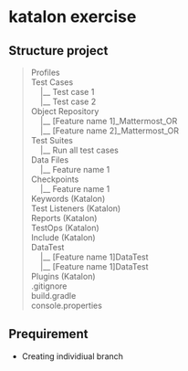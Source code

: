 # katalon exercise

## Structure project
> Profiles <br/>
> Test Cases <br/>
&nbsp; &nbsp; |__ Test case 1 <br/>
&nbsp; &nbsp; |__ Test case 2 <br/>
> Object Repository <br/>
&nbsp; &nbsp; |__ [Feature name 1]\_Mattermost_OR <br/>
&nbsp; &nbsp; |__ [Feature name 2]\_Mattermost_OR <br/>
> Test Suites <br/>
&nbsp; &nbsp; |__ Run all test cases <br/>
> Data Files <br/>
&nbsp; &nbsp; |__ Feature name 1 <br/>
> Checkpoints <br/>
&nbsp; &nbsp; |__ Feature name 1 <br/>
> Keywords (Katalon) <br/>
> Test Listeners (Katalon) <br/>
> Reports (Katalon) <br/>
> TestOps (Katalon) <br/>
> Include (Katalon) <br/>
> DataTest <br/>
&nbsp; &nbsp; |__ [Feature name 1]DataTest <br/>
&nbsp; &nbsp; |__ [Feature name 1]DataTest <br/>
> Plugins (Katalon) <br/>
> .gitignore <br/>
> build.gradle <br/>
> console.properties

## Prequirement
- Creating individiual branch
